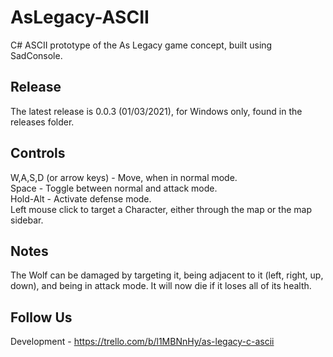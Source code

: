 # AsLegacy-ASCII
C# ASCII prototype of the As Legacy game concept, built using SadConsole.

## Release
The latest release is 0.0.3 (01/03/2021), for Windows only, found in the releases folder.

## Controls
W,A,S,D (or arrow keys) - Move, when in normal mode.<br>
Space - Toggle between normal and attack mode.<br>
Hold-Alt - Activate defense mode.<br>
Left mouse click to target a Character, either through the map or the map sidebar.<br>

## Notes
The Wolf can be damaged by targeting it, being adjacent to it (left, right, up, down), and 
being in attack mode. It will now die if it loses all of its health.

## Follow Us
Development - https://trello.com/b/l1MBNnHy/as-legacy-c-ascii